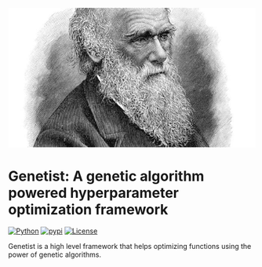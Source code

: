 ![alt text](https://github.com/unaiLopez/darwin/blob/master/doc/images/darwin.jpg?raw=true)

# Genetist: A genetic algorithm powered hyperparameter optimization framework
[![Python](https://img.shields.io/badge/python-3.6%20%7C%203.7%20%7C%203.8%20%7C%203.9%20%7C%203.10-blue)](https://www.python.org)
[![pypi](https://img.shields.io/pypi/v/optuna.svg)](https://pypi.python.org/pypi/genetist)
[![License](https://img.shields.io/badge/License-MIT-blue.svg)](https://opensource.org/licenses/MIT)

Genetist is a high level framework that helps optimizing functions using the power of genetic algorithms.